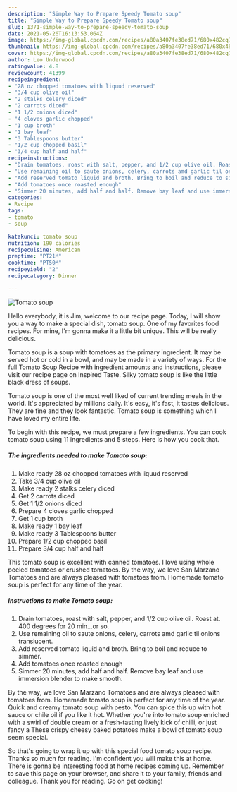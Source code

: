 ```yaml
---
description: "Simple Way to Prepare Speedy Tomato soup"
title: "Simple Way to Prepare Speedy Tomato soup"
slug: 1371-simple-way-to-prepare-speedy-tomato-soup
date: 2021-05-26T16:13:53.064Z
image: https://img-global.cpcdn.com/recipes/a80a3407fe38ed71/680x482cq70/tomato-soup-recipe-main-photo.jpg
thumbnail: https://img-global.cpcdn.com/recipes/a80a3407fe38ed71/680x482cq70/tomato-soup-recipe-main-photo.jpg
cover: https://img-global.cpcdn.com/recipes/a80a3407fe38ed71/680x482cq70/tomato-soup-recipe-main-photo.jpg
author: Leo Underwood
ratingvalue: 4.8
reviewcount: 41399
recipeingredient:
- "28 oz chopped tomatoes with liquud reserved"
- "3/4 cup olive oil"
- "2 stalks celery diced"
- "2 carrots diced"
- "1 1/2 onions diced"
- "4 cloves garlic chopped"
- "1 cup broth"
- "1 bay leaf"
- "3 Tablespoons butter"
- "1/2 cup chopped basil"
- "3/4 cup half and half"
recipeinstructions:
- "Drain tomatoes, roast with salt, pepper, and 1/2 cup olive oil. Roast at. 400 degrees for 20 min...or so."
- "Use remaining oil to saute onions, celery, carrots amd garlic til onions translucent."
- "Add reserved tomato liquid and broth. Bring to boil and reduce to simmer."
- "Add tomatoes once roasted enough"
- "Simmer 20 minutes, add half and half. Remove bay leaf and use immersion blender to make smooth."
categories:
- Recipe
tags:
- tomato
- soup

katakunci: tomato soup 
nutrition: 190 calories
recipecuisine: American
preptime: "PT21M"
cooktime: "PT50M"
recipeyield: "2"
recipecategory: Dinner

---
```



![Tomato soup](https://img-global.cpcdn.com/recipes/a80a3407fe38ed71/680x482cq70/tomato-soup-recipe-main-photo.jpg)

Hello everybody, it is Jim, welcome to our recipe page. Today, I will show you a way to make a special dish, tomato soup. One of my favorites food recipes. For mine, I'm gonna make it a little bit unique. This will be really delicious.

Tomato soup is a soup with tomatoes as the primary ingredient. It may be served hot or cold in a bowl, and may be made in a variety of ways. For the full Tomato Soup Recipe with ingredient amounts and instructions, please visit our recipe page on Inspired Taste. Silky tomato soup is like the little black dress of soups.

Tomato soup is one of the most well liked of current trending meals in the world. It's appreciated by millions daily. It's easy, it's fast, it tastes delicious. They are fine and they look fantastic. Tomato soup is something which I have loved my entire life.


To begin with this recipe, we must prepare a few ingredients. You can cook tomato soup using 11 ingredients and 5 steps. Here is how you cook that.

<!--inarticleads1-->

##### The ingredients needed to make Tomato soup:

1. Make ready 28 oz chopped tomatoes with liquud reserved
1. Take 3/4 cup olive oil
1. Make ready 2 stalks celery diced
1. Get 2 carrots diced
1. Get 1 1/2 onions diced
1. Prepare 4 cloves garlic chopped
1. Get 1 cup broth
1. Make ready 1 bay leaf
1. Make ready 3 Tablespoons butter
1. Prepare 1/2 cup chopped basil
1. Prepare 3/4 cup half and half


This tomato soup is excellent with canned tomatoes. I love using whole peeled tomatoes or crushed tomatoes. By the way, we love San Marzano Tomatoes and are always pleased with tomatoes from. Homemade tomato soup is perfect for any time of the year. 

<!--inarticleads2-->

##### Instructions to make Tomato soup:

1. Drain tomatoes, roast with salt, pepper, and 1/2 cup olive oil. Roast at. 400 degrees for 20 min...or so.
1. Use remaining oil to saute onions, celery, carrots amd garlic til onions translucent.
1. Add reserved tomato liquid and broth. Bring to boil and reduce to simmer.
1. Add tomatoes once roasted enough
1. Simmer 20 minutes, add half and half. Remove bay leaf and use immersion blender to make smooth.


By the way, we love San Marzano Tomatoes and are always pleased with tomatoes from. Homemade tomato soup is perfect for any time of the year. Quick and creamy tomato soup with pesto. You can spice this up with hot sauce or chile oil if you like it hot. Whether you&#39;re into tomato soup enriched with a swirl of double cream or a fresh-tasting lively kick of chilli, or just fancy a These crispy cheesy baked potatoes make a bowl of tomato soup seem special. 

So that's going to wrap it up with this special food tomato soup recipe. Thanks so much for reading. I'm confident you will make this at home. There is gonna be interesting food at home recipes coming up. Remember to save this page on your browser, and share it to your family, friends and colleague. Thank you for reading. Go on get cooking!
